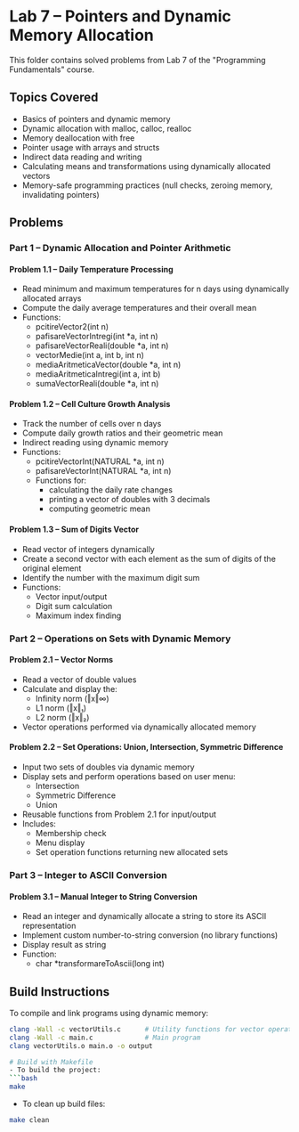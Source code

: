 # Lab 7 – Pointers and Dynamic Memory Allocation
This folder contains solved problems from Lab 7 of the "Programming Fundamentals" course.
## Topics Covered
- Basics of pointers and dynamic memory
- Dynamic allocation with malloc, calloc, realloc
- Memory deallocation with free
- Pointer usage with arrays and structs
- Indirect data reading and writing
- Calculating means and transformations using dynamically allocated vectors
- Memory-safe programming practices (null checks, zeroing memory, invalidating pointers)
## Problems
### Part 1 – Dynamic Allocation and Pointer Arithmetic
#### Problem 1.1 – Daily Temperature Processing
- Read minimum and maximum temperatures for n days using dynamically allocated arrays
- Compute the daily average temperatures and their overall mean
- Functions:
  - pcitireVector2(int n)
  - pafisareVectorIntregi(int *a, int n)
  - pafisareVectorReali(double *a, int n)
  - vectorMedie(int a, int b, int n)
  - mediaAritmeticaVector(double *a, int n)
  - mediaAritmeticaIntregi(int a, int b)
  - sumaVectorReali(double *a, int n)
#### Problem 1.2 – Cell Culture Growth Analysis
- Track the number of cells over n days
- Compute daily growth ratios and their geometric mean
- Indirect reading using dynamic memory
- Functions:
  - pcitireVectorInt(NATURAL *a, int n)
  - pafisareVectorInt(NATURAL *a, int n)
  - Functions for:
    - calculating the daily rate changes
    - printing a vector of doubles with 3 decimals
    - computing geometric mean
#### Problem 1.3 – Sum of Digits Vector
- Read vector of integers dynamically
- Create a second vector with each element as the sum of digits of the original element
- Identify the number with the maximum digit sum
- Functions:
  - Vector input/output
  - Digit sum calculation
  - Maximum index finding
### Part 2 – Operations on Sets with Dynamic Memory
#### Problem 2.1 – Vector Norms
- Read a vector of double values
- Calculate and display the:
  - Infinity norm (‖x‖∞)
  - L1 norm (‖x‖₁)
  - L2 norm (‖x‖₂)
- Vector operations performed via dynamically allocated memory
#### Problem 2.2 – Set Operations: Union, Intersection, Symmetric Difference
- Input two sets of doubles via dynamic memory
- Display sets and perform operations based on user menu:
  - Intersection
  - Symmetric Difference
  - Union
- Reusable functions from Problem 2.1 for input/output
- Includes:
  - Membership check
  - Menu display
  - Set operation functions returning new allocated sets
### Part 3 – Integer to ASCII Conversion
#### Problem 3.1 – Manual Integer to String Conversion
- Read an integer and dynamically allocate a string to store its ASCII representation
- Implement custom number-to-string conversion (no library functions)
- Display result as string
- Function:
  - char *transformareToAscii(long int)
## Build Instructions
To compile and link programs using dynamic memory:
```bash
clang -Wall -c vectorUtils.c      # Utility functions for vector operations
clang -Wall -c main.c             # Main program
clang vectorUtils.o main.o -o output

# Build with Makefile
- To build the project:
```bash
make
```
- To clean up build files:
```bash
make clean
```

